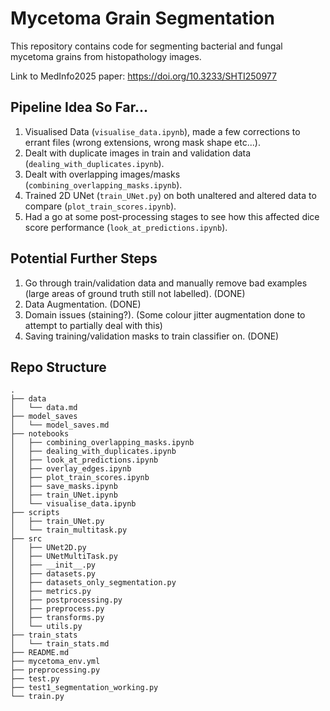 # Mycetoma Grain Segmentation

This repository contains code for segmenting bacterial and fungal mycetoma grains from histopathology images.

Link to MedInfo2025 paper: https://doi.org/10.3233/SHTI250977

## Pipeline Idea So Far...

1. Visualised Data (`visualise_data.ipynb`), made a few corrections to errant files (wrong extensions, wrong mask shape etc...).
2. Dealt with duplicate images in train and validation data (`dealing_with_duplicates.ipynb`).
3. Dealt with overlapping images/masks (`combining_overlapping_masks.ipynb`).
4. Trained 2D UNet (`train_UNet.py`) on both unaltered and altered data to compare (`plot_train_scores.ipynb`).
5. Had a go at some post-processing stages to see how this affected dice score performance (`look_at_predictions.ipynb`).

## Potential Further Steps

1. Go through train/validation data and manually remove bad examples (large areas of ground truth still not labelled). (DONE)
2. Data Augmentation. (DONE)
3. Domain issues (staining?). (Some colour jitter augmentation done to attempt to partially deal with this)
4. Saving training/validation masks to train classifier on. (DONE)

## Repo Structure

```
.
├── data
│   └── data.md
├── model_saves
│   └── model_saves.md
├── notebooks
│   ├── combining_overlapping_masks.ipynb
│   ├── dealing_with_duplicates.ipynb
│   ├── look_at_predictions.ipynb
│   ├── overlay_edges.ipynb
│   ├── plot_train_scores.ipynb
│   ├── save_masks.ipynb
│   ├── train_UNet.ipynb
│   └── visualise_data.ipynb
├── scripts
│   ├── train_UNet.py
│   └── train_multitask.py
├── src
│   ├── UNet2D.py
│   ├── UNetMultiTask.py
│   ├── __init__.py
│   ├── datasets.py
│   ├── datasets_only_segmentation.py
│   ├── metrics.py
│   ├── postprocessing.py
│   ├── preprocess.py
│   ├── transforms.py
│   └── utils.py
├── train_stats
│   └── train_stats.md
├── README.md
├── mycetoma_env.yml
├── preprocessing.py
├── test.py
├── test1_segmentation_working.py
└── train.py
```
